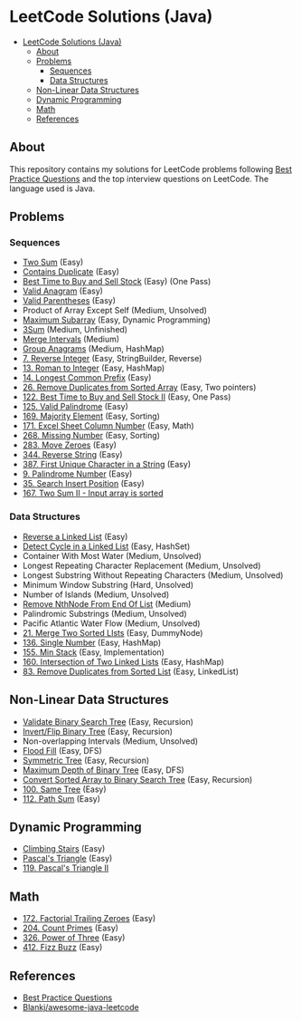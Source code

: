 # LeetCode Solutions (Java)

* [LeetCode Solutions (Java)](#leetcode-solutions-java)
  * [About](#about)
  * [Problems](#problems)
    * [Sequences](#sequences)
    * [Data Structures](#data-structures)
  * [Non-Linear Data Structures](#non-linear-data-structures)
  * [Dynamic Programming](#dynamic-programming)
  * [Math](#math)
  * [References](#references)

## About

This repository contains my solutions for LeetCode problems following [Best Practice Questions](https://yangshun.github.io/tech-interview-handbook/best-practice-questions/#!) and the top interview questions on LeetCode. The language used is Java.

## Problems

### Sequences

* [Two Sum](Sequences/TwoSum.java) (Easy)
* [Contains Duplicate](Sequences/ContainsDuplicate.java) (Easy)
* [Best Time to Buy and Sell Stock](Sequences/BestTimeToBuyAndSellStock.java) (Easy) (One Pass)
* [Valid Anagram](Sequences/ValidAnagram.java) (Easy)
* [Valid Parentheses](Sequences/ValidParentheses.java) (Easy)
* Product of Array Except Self (Medium, Unsolved)
* [Maximum Subarray](Sequences/MaximumSubarray.java) (Easy, Dynamic Programming)
* [3Sum](Sequences/3Sum.java) (Medium, Unfinished)
* [Merge Intervals](Sequences/MergeIntervals.java) (Medium)
* [Group Anagrams](Sequences/GroupAnagrams.java) (Medium, HashMap)
* [7. Reverse Integer](Sequences/ReverseInteger.java) (Easy, StringBuilder, Reverse)
* [13. Roman to Integer](Sequences/RomanToInteger.java) (Easy, HashMap)
* [14. Longest Common Prefix](Sequences/LongestCommonPrefix.java) (Easy)
* [26. Remove Duplicates from Sorted Array](Sequences/RemoveDuplicatesFromSortedArray.java) (Easy, Two pointers)
* [122. Best Time to Buy and Sell Stock II](Sequences/BestTimeToBuyAndSellStock2.java) (Easy, One Pass)
* [125. Valid Palindrome](Sequences/ValidPalindrome.java) (Easy)
* [169. Majority Element](Sequences/MajorityElement.java) (Easy, Sorting)
* [171. Excel Sheet Column Number](Sequences/ExcelSheetColumnNumber.java) (Easy, Math)
* [268. Missing Number](Sequences/MissingNumber.java) (Easy, Sorting)
* [283. Move Zeroes](Sequences/MoveZeroes.java) (Easy)
* [344. Reverse String](Sequences/ReverseString.java) (Easy)
* [387. First Unique Character in a String](Sequences/FirstUniqueCharacterInAString.java) (Easy)
* [9. Palindrome Number](Sequences/PalindromeNumber.java) (Easy)
* [35. Search Insert Position](Sequences/SearchInsertPosition.java) (Easy)
* [167. Two Sum II - Input array is sorted](Sequences/TowSum2.java)

### Data Structures

* [Reverse a Linked List](DataStructures/ReverseALinkedList.java) (Easy)
* [Detect Cycle in a Linked List](DataStructures/DetectCycleInALinkedList.java) (Easy, HashSet)
* Container With Most Water (Medium, Unsolved)
* Longest Repeating Character Replacement (Medium, Unsolved)
* Longest Substring Without Repeating Characters (Medium, Unsolved)
* Minimum Window Substring (Hard, Unsolved)
* Number of Islands (Medium, Unsolved)
* [Remove NthNode From End Of List](DataStructures/RemoveNthNodeFromEndOfList.java) (Medium)
* Palindromic Substrings (Medium, Unsolved)
* Pacific Atlantic Water Flow (Medium, Unsolved)
* [21. Merge Two Sorted LIsts](DataStructures/MergeTwoSortedLists.java) (Easy, DummyNode)
* [136. Single Number](DataStructures/SingleNumber.java) (Easy, HashMap)
* [155. Min Stack](DataStructures/MinStack.java) (Easy, Implementation)
* [160. Intersection of Two Linked Lists](DataStructures/IntersectionOfTwoLinkedLists.java) (Easy, HashMap)
* [83. Remove Duplicates from Sorted List](DataStructures/RemoveDuplicatesFromSortedList.java) (Easy, LinkedList)

## Non-Linear Data Structures

* [Validate Binary Search Tree](NonLinearDataStructures/ValidateBinarySearchTree.java) (Easy, Recursion)
* [Invert/Flip Binary Tree](NonLinearDataStructures/InvertFlipBInaryTree.java) (Easy, Recursion)
* Non-overlapping Intervals (Medium, Unsolved)
* [Flood Fill](NonLinearDataStructures/FloodFill.java) (Easy, DFS)
* [Symmetric Tree](NonLinearDataStructures/SymmetricTree.java) (Easy, Recursion)
* [Maximum Depth of Binary Tree](NonLinearDataStructures/MaximumDepthOfBinaryTree.java) (Easy, DFS)
* [Convert Sorted Array to Binary Search Tree](NonLinearDataStructures/ConvertSortedArrayToBinarySearchTree.java) (Easy, Recursion)
* [100. Same Tree](NonLinearDataStructures/SameTree.java) (Easy)
* [112. Path Sum](NonLinearDataStructures/PathSum.java) (Easy)

## Dynamic Programming

* [Climbing Stairs](DynamicProgramming/ClimbingStairs.java) (Easy)
* [Pascal's Triangle](DynamicProgramming/PascalsTriangle.java) (Easy)
* [119. Pascal's Triangle II](DynamicProgramming/PascalsTriangle2.java)

## Math

* [172. Factorial Trailing Zeroes](Math/FactorialTrailingZeroes.java) (Easy)
* [204. Count Primes](Math/CountPrimes.java) (Easy)
* [326. Power of Three](Math/PowerOfThree.java) (Easy)
* [412. Fizz Buzz](Math/FizzBuzz.java) (Easy)

## References

* [Best Practice Questions](https://yangshun.github.io/tech-interview-handbook/best-practice-questions/#!)
* [Blankj/awesome-java-leetcode](https://github.com/Blankj/awesome-java-leetcode)